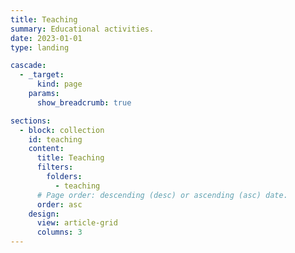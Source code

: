 ```yaml
---
title: Teaching
summary: Educational activities.
date: 2023-01-01
type: landing

cascade:
  - _target:
      kind: page
    params:
      show_breadcrumb: true

sections:
  - block: collection
    id: teaching
    content:
      title: Teaching
      filters:
        folders:
          - teaching
      # Page order: descending (desc) or ascending (asc) date.
      order: asc
    design:
      view: article-grid
      columns: 3
---
```

